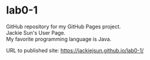 # lab0-1
GitHub repository for my GitHub Pages project. <br />
Jackie Sun's User Page. <br />
My favorite programming language is Java.

URL to published site: https://jackiejsun.github.io/lab0-1/
